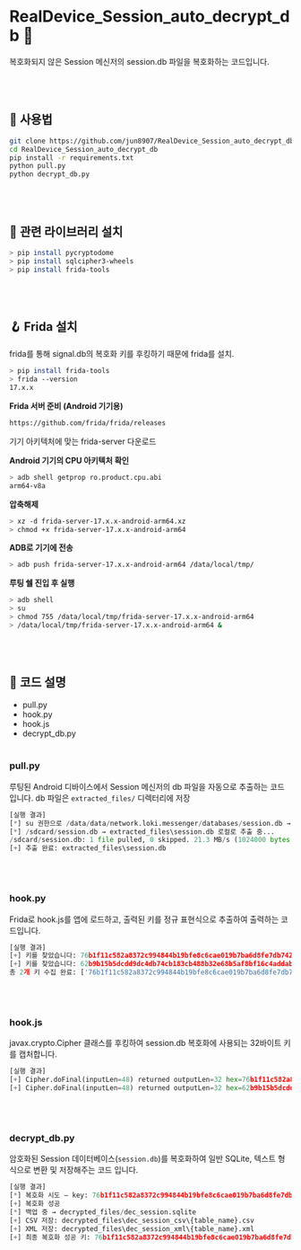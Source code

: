 # RealDevice_Session_auto_decrypt_db 🔐

복호화되지 않은 Session 메신저의 session.db 파일을 복호화하는 코드입니다.

<br><br>

## 🧪 사용법

```bash
git clone https://github.com/jun8907/RealDevice_Session_auto_decrypt_db.git
cd RealDevice_Session_auto_decrypt_db
pip install -r requirements.txt
python pull.py
python decrypt_db.py
```

<br><br>

## 📖 관련 라이브러리 설치

```bash
> pip install pycryptodome
> pip install sqlcipher3-wheels
> pip install frida-tools
```

<br><br>
## 🪝 Frida 설치
frida를 통해 signal.db의 복호화 키를 후킹하기 때문에 frida를 설치.
```bash
> pip install frida-tools
> frida --version
17.x.x
```

**Frida 서버 준비 (Android 기기용)**
```bash
https://github.com/frida/frida/releases
```
기기 아키텍처에 맞는 frida-server 다운로드

**Android 기기의 CPU 아키텍처 확인**
```bash
> adb shell getprop ro.product.cpu.abi
arm64-v8a
```

**압축해제**
```bash
> xz -d frida-server-17.x.x-android-arm64.xz
> chmod +x frida-server-17.x.x-android-arm64
```

**ADB로 기기에 전송**
```bash
> adb push frida-server-17.x.x-android-arm64 /data/local/tmp/
```

**루팅 쉘 진입 후 실행**
```bash
> adb shell
> su
> chmod 755 /data/local/tmp/frida-server-17.x.x-android-arm64
> /data/local/tmp/frida-server-17.x.x-android-arm64 &
```

<br><br>

## 🔧 코드 설명

- pull.py
- hook.py
- hook.js
- decrypt_db.py
<br><br>
### pull.py

루팅된 Android 디바이스에서 Session 메신저의 db 파일을 자동으로 추출하는 코드입니다.
db 파일은 `extracted_files/` 디렉터리에 저장

```python
[실행 결과]
[*] su 권한으로 /data/data/network.loki.messenger/databases/session.db → /sdcard/session.db 복사 중...
[*] /sdcard/session.db → extracted_files\session.db 로컬로 추출 중...
/sdcard/session.db: 1 file pulled, 0 skipped. 21.3 MB/s (1024000 bytes in 0.046s)
[+] 추출 완료: extracted_files\session.db
```

<br><br>
### hook.py

Frida로 hook.js를 앱에 로드하고, 출력된 키를 정규 표현식으로 추출하여 출력하는 코드입니다.

```python
[실행 결과]
[+] 키를 찾았습니다: 76b1f11c582a8372c994844b19bfe8c6cae019b7ba6d8fe7db7422696ca981b0
[+] 키를 찾았습니다: 62b9b15b5dcdd9dc4db74cb183cb488b32e68b5af8bf16c4addab22426f0c3ce
총 2개 키 수집 완료: ['76b1f11c582a8372c994844b19bfe8c6cae019b7ba6d8fe7db7422696ca981b0', '62b9b15b5dcdd9dc4db74cb183cb488b32e68b5af8bf16c4addab22426f0c3ce']
```

<br><br>
### hook.js

javax.crypto.Cipher 클래스를 후킹하여 session.db 복호화에 사용되는 32바이트 키를 캡처합니다.

```python
[실행 결과]
[+] Cipher.doFinal(inputLen=48) returned outputLen=32 hex=76b1f11c582a8372c994844b19bfe8c6cae019b7ba6d8fe7db7422696ca981b0
[+] Cipher.doFinal(inputLen=48) returned outputLen=32 hex=62b9b15b5dcdd9dc4db74cb183cb488b32e68b5af8bf16c4addab22426f0c3ce
```

<br><br>
### decrypt_db.py

암호화된 Session 데이터베이스(`session.db`)를 복호화하여 일반 SQLite, 텍스트 형식으로 변환 및 저장해주는 코드 입니다.

```python
[실행 결과]
[*] 복호화 시도 – key: 76b1f11c582a8372c994844b19bfe8c6cae019b7ba6d8fe7db7422696ca981b0
[+] 복호화 성공
[*] 백업 중 → decrypted_files/dec_session.sqlite
[+] CSV 저장: decrypted_files\dec_session_csv\{table_name}.csv
[+] XML 저장: decrypted_files\dec_session_xml\{table_name}.xml
[+] 최종 복호화 성공 키: 76b1f11c582a8372c994844b19bfe8c6cae019b7ba6d8fe7db7422696ca981b0
```
